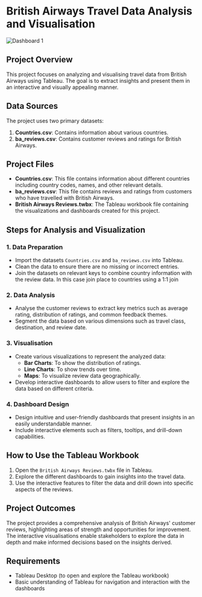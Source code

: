 # British Airways Travel Data Analysis and Visualisation

![Dashboard 1](https://github.com/user-attachments/assets/3cd9c0f4-efc4-4dfd-8b3f-bad214b7c6bd)


## Project Overview

This project focuses on analyzing and visualising travel data from British Airways using Tableau. The goal is to extract insights and present them in an interactive and visually appealing manner.

## Data Sources

The project uses two primary datasets:
1. **Countries.csv**: Contains information about various countries.
2. **ba_reviews.csv**: Contains customer reviews and ratings for British Airways.

## Project Files

- **Countries.csv**: This file contains information about different countries including country codes, names, and other relevant details.
- **ba_reviews.csv**: This file contains reviews and ratings from customers who have travelled with British Airways.
- **British Airways Reviews.twbx**: The Tableau workbook file containing the visualizations and dashboards created for this project.

## Steps for Analysis and Visualization

### 1. Data Preparation
- Import the datasets `Countries.csv` and `ba_reviews.csv` into Tableau.
- Clean the data to ensure there are no missing or incorrect entries.
- Join the datasets on relevant keys to combine country information with the review data. In this case join place to countries using a 1:1 join 

### 2. Data Analysis
- Analyse the customer reviews to extract key metrics such as average rating, distribution of ratings, and common feedback themes.
- Segment the data based on various dimensions such as travel class, destination, and review date.

### 3. Visualisation
- Create various visualizations to represent the analyzed data:
  - **Bar Charts**: To show the distribution of ratings.
  - **Line Charts**: To show trends over time.
  - **Maps**: To visualize review data geographically.
- Develop interactive dashboards to allow users to filter and explore the data based on different criteria.

### 4. Dashboard Design
- Design intuitive and user-friendly dashboards that present insights in an easily understandable manner.
- Include interactive elements such as filters, tooltips, and drill-down capabilities.

## How to Use the Tableau Workbook

1. Open the `British Airways Reviews.twbx` file in Tableau.
2. Explore the different dashboards to gain insights into the travel data.
3. Use the interactive features to filter the data and drill down into specific aspects of the reviews.

## Project Outcomes

The project provides a comprehensive analysis of British Airways' customer reviews, highlighting areas of strength and opportunities for improvement. The interactive visualisations enable stakeholders to explore the data in depth and make informed decisions based on the insights derived.

## Requirements

- Tableau Desktop (to open and explore the Tableau workbook)
- Basic understanding of Tableau for navigation and interaction with the dashboards

